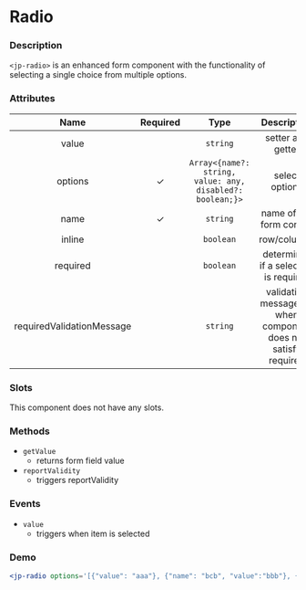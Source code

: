# Radio

### Description

`<jp-radio>` is an enhanced form component with the functionality of selecting a single choice from multiple options.

### Attributes

|         **Name**          | **Required** |                         **Type**                          |                         **Description**                         |
| :-----------------------: | :----------: | :-------------------------------------------------------: | :-------------------------------------------------------------: |
|           value           |              |                         `string`                          |                        setter and getter                        |
|          options          |      ✓       | `Array<{name?: string, value: any, disabled?: boolean;}>` |                         select options                          |
|           name            |      ✓       |                         `string`                          |                    name of the form control                     |
|          inline           |              |                         `boolean`                         |                           row/columns                           |
|         required          |              |                         `boolean`                         |              determines if a selection is required              |
| requiredValidationMessage |              |                         `string`                          | validation message for when component does not satisfy required |

### Slots

This component does not have any slots.

### Methods

- `getValue`
  - returns form field value
- `reportValidity`
  - triggers reportValidity

### Events

- `value`
  - triggers when item is selected

### Demo

```jsx live
<jp-radio options='[{"value": "aaa"}, {"name": "bcb", "value":"bbb"}, {"value":"ccc"}]'></jp-radio>
```
